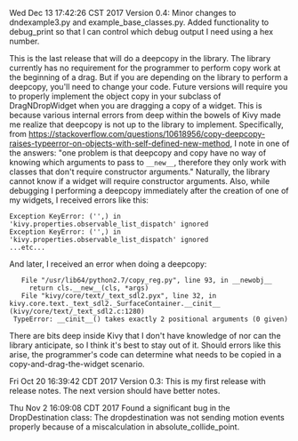 Wed Dec 13 17:42:26 CST 2017 Version 0.4:
Minor changes to dndexample3.py and example_base_classes.py. 
Added functionality to debug_print so that I can control which debug output I need using
a hex number.

This is the last release that will do a deepcopy in the library. The library
currently has no requirement for the programmer to perform
copy work at the beginning of a drag. But if you are depending on
the library to perform a deepcopy, you'll need to change your code.
Future versions will require you to properly implement the object copy in
your subclass of DragNDropWidget when you are dragging a copy of a widget.
This is because various internal errors from deep within the
bowels of Kivy made me realize that deepcopy is not up to the library to
implement. Specifically, from
https://stackoverflow.com/questions/10618956/copy-deepcopy-raises-typeerror-on-objects-with-self-defined-new-method,
I note in one of the answers: "one problem is that deepcopy and copy have no way of
knowing which arguments to pass to `__new__`, therefore they only work with classes that
don't require constructor arguments." Naturally, the library cannot know if a widget will
require constructor arguments. Also, while debugging I performing a deepcopy immediately after the
creation of one of my widgets, I received errors like this:
```
Exception KeyError: ('',) in 'kivy.properties.observable_list_dispatch' ignored
Exception KeyError: ('',) in 'kivy.properties.observable_list_dispatch' ignored
...etc...
 ```
And later, I received an error when doing a deepcopy:
```
   File "/usr/lib64/python2.7/copy_reg.py", line 93, in __newobj__
     return cls.__new__(cls, *args)
   File "kivy/core/text/_text_sdl2.pyx", line 32, in kivy.core.text._text_sdl2._SurfaceContainer.__cinit__ (kivy/core/text/_text_sdl2.c:1280)
 TypeError: __cinit__() takes exactly 2 positional arguments (0 given)
```
There are bits deep inside Kivy that I don't have knowledge of nor can the library 
anticipate, so I think it's best to stay out of it. Should errors like this arise,
the programmer's code can determine what needs to be copied in a copy-and-drag-the-widget
scenario.

Fri Oct 20 16:39:42 CDT 2017
Version 0.3: This is my first release with release notes.
The next version should have better notes.

Thu Nov  2 16:09:08 CDT 2017
Found a significant bug in the DropDestination class: The dropdestination was not sending motion events properly because of a miscalculation in absolute_collide_point.
